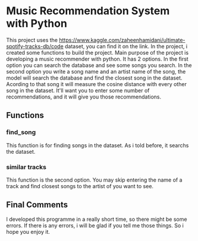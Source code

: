 # Music Recommendation System with Python

This project uses the  https://www.kaggle.com/zaheenhamidani/ultimate-spotify-tracks-db/code dataset, you can find it on the link. In the project, i created some functions to build the project. Main purpose of the project is developing a music recommender with python. It has 2 options. In the first option you can search the database and see some songs you search. In the second option you write a song name and an artist name of the song, the model will search the database and find the closest song in the dataset. Acording to that song it will measure the cosine distance with every other song in the dataset. It'll want you to enter some number of recommendations, and it will give you those recommendations.

## Functions

### find_song

This function is for finding songs in the dataset. As i told before, it searchs the dataset.

### similar tracks

This function is the second option. You may skip entering the name of a track and find closest songs to the artist of you want to see.

## Final Comments

I developed this programme in a really short time, so there might be some errors. If there is any errors, i will be glad if you tell me those things. So i hope you enjoy it. 
